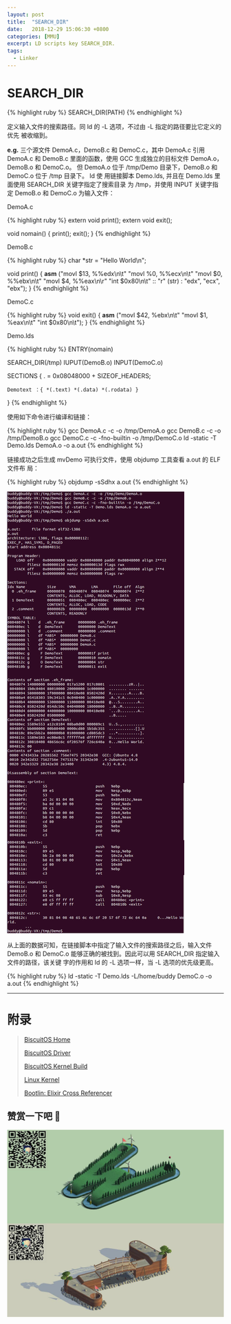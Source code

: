 ```yaml
---
layout: post
title:  "SEARCH_DIR"
date:   2018-12-29 15:06:30 +0800
categories: [MMU]
excerpt: LD scripts key SEARCH_DIR.
tags:
  - Linker
---
```


# SEARCH_DIR

{% highlight ruby %}
SEARCH_DIR(PATH)
{% endhighlight %}

定义输入文件的搜索路径。同 ld 的 -L 选项，不过由 -L 指定的路径要比它定义的优先
被收缩到。

**e.g.** 三个源文件 DemoA.c，DemoB.c 和 DemoC.c，其中 DemoA.c 引用 DemoA.c 和
DemoB.c 里面的函数，使用 GCC 生成独立的目标文件 DemoA.o，DemoB.o 和 DemoC.o。
但 DemoA.o 位于 /tmp/Demo 目录下，DemoB.o 和 DemoC.o 位于 /tmp 目录下。 ld 使
用链接脚本 Demo.lds, 并且在 Demo.lds 里面使用 SEARCH_DIR 关键字指定了搜索目录
为 /tmp，并使用 INPUT 关键字指定 DemoB.o 和 DemoC.o 为输入文件：

DemoA.c

{% highlight ruby %}
extern void print();
extern void exit();

void nomain()
{
    print();
    exit();
}
{% endhighlight %}

DemoB.c

{% highlight ruby %}
char *str = "Hello World\n";

void print()
{
    __asm__ ("movl $13, %%edx\n\t"
             "movl %0, %%ecx\n\t"
             "movl $0, %%ebx\n\t"
             "movl $4, %%eax\n\r"
             "int $0x80\n\t"
             :: "r" (str) : "edx", "ecx", "ebx");
}
{% endhighlight %}

DemoC.c

{% highlight ruby %}
void exit()
{
    __asm__ ("movl $42, %ebx\n\t"
             "movl $1, %eax\n\t"
             "int $0x80\n\t");
}
{% endhighlight %}

Demo.lds

{% highlight ruby %}
ENTRY(nomain)

SEARCH_DIR(/tmp)
IUPUT(DemoB.o)
INPUT(DemoC.o)

SECTIONS
{
    . = 0x08048000 + SIZEOF_HEADERS;

    Demotext ：{ *(.text) *(.data) *(.rodata) }
}
{% endhighlight %}

使用如下命令进行编译和链接：

{% highlight ruby %}
gcc DemoA.c -c -o /tmp/DemoA.o
gcc DemoB.c -c -o /tmp/DemoB.o
gcc DemoC.c -c -fno-builtin -o /tmp/DemoC.o
ld -static -T Demo.lds DemoA.o -o a.out
{% endhighlight %}

链接成功之后生成 mvDemo 可执行文件，使用 objdump 工具查看 a.out 的 ELF 文件布
局：

{% highlight ruby %}
objdump -sSdhx a.out
{% endhighlight %}

![LD](/assets/PDB/BiscuitOS/kernel/MMU000492.png)

从上面的数据可知，在链接脚本中指定了输入文件的搜索路径之后，输入文件 DemoB.o 
和 DemoC.o 能够正确的被找到。因此可以用 SEARCH_DIR 指定输入文件的路径，该关键
字的作用和 ld 的 -L 选项一样，当 -L 选项的优先级更高。

{% highlight ruby %}
ld -static -T Demo.lds -L/home/buddy DemoC.o -o a.out
{% endhighlight %}

-----------------------------------------------

# <span id="附录">附录</span>

> [BiscuitOS Home](https://biscuitos.github.io/)
>
> [BiscuitOS Driver](/blog/BiscuitOS_Catalogue/)
>
> [BiscuitOS Kernel Build](/blog/Kernel_Build/)
>
> [Linux Kernel](https://www.kernel.org/)
>
> [Bootlin: Elixir Cross Referencer](https://elixir.bootlin.com/linux/latest/source)

## 赞赏一下吧 🙂

![MMU](/assets/PDB/BiscuitOS/kernel/HAB000036.jpg)
